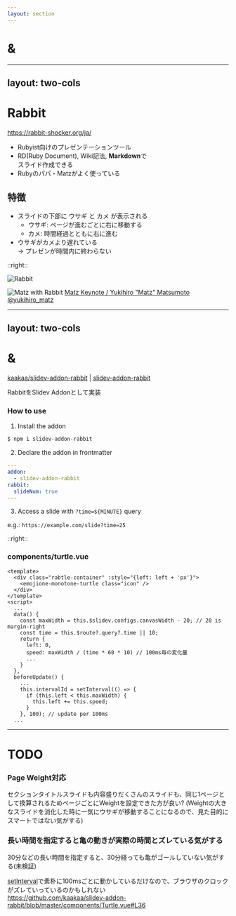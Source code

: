 ```yaml
---
layout: section
---
```


# <logos-slidev/> & <mdi-rabbit class="c-pink animate-pulse"/>

---
layout: two-cols
---

# <mdi-rabbit/> Rabbit

https://rabbit-shocker.org/ja/
* Rubyist向けのプレゼンテーションツール
* RD(Ruby Document), Wiki記法, **Markdown**で<br/>スライド作成できる
* Rubyのパパ・Matzがよく使っている

## 特徴
* スライドの下部に <span class="c-pink"><mdi-rabbit/>ウサギ</span> と <span class="c-green"><mdi-tortoise/>カメ</span> が表示される
  * <span class="c-pink"><mdi-rabbit/>ウサギ</span>: ページが進むごとに右に移動する
  * <span class="c-green"><mdi-tortoise/>カメ</span>: 時間経過とともに右に進む
* <span class="c-pink"><mdi-rabbit/>ウサギ</span>が<span class="c-green"><mdi-tortoise/>カメ</span>より遅れている<br/>→ プレゼンが時間内に終わらない

::right::

<div class="ml-5 mt-10">

![Rabbit](/rabbit.png)

<div class="mt-5"/>

![Matz with Rabbit](/rabbit-matz.png)
<span class="text-size-sm">[Matz Keynote / Yukihiro "Matz" Matsumoto @yukihiro_matz](https://www.youtube.com/watch?v=m_LW5WIYJ9Q)</span>
</div>

---
layout: two-cols
---

# <logos-slidev/> & <mdi-rabbit class="c-pink"/>
<span class="text-sm"><logos-github-octocat/> [kaakaa/slidev-addon-rabbit](https://github.com/kaakaa/slidev-addon-rabbit) | <logos-npm-icon /> [slidev\-addon\-rabbit](https://www.npmjs.com/package/slidev-addon-rabbit)</span>

RabbitをSlidev Addonとして実装

### How to use

1. Install the addon

```bash
$ npm i slidev-addon-rabbit
```

2. Declare the addon in frontmatter

```yaml
---
addon:
  - slidev-addon-rabbit
rabbit:
  slideNum: true
---
```

3. Access a slide with `?time=${MINUTE}` query  

e.g.: `https://example.com/slide?time=25`

::right::


<div class="ml-5">

### <span class="c-green"><mdi-tortoise/></span> components/turtle.vue

```vue {1,2-3,5|2,6,8-13|2,6,13,17,19-23}
<template>
  <div class="rabtle-container" :style="{left: left + 'px'}">
    <emojione-monotone-turtle class="icon" />
  </div>
</template>
<script>
  ...
  data() {
    const maxWidth = this.$slidev.configs.canvasWidth - 20; // 20 is margin-right
    const time = this.$route?.query?.time || 10;
    return {
      left: 0,
      speed: maxWidth / (time * 60 * 10) // 100ms毎の変化量
      ...
    }
  },
  beforeUpdate() {
    ...
    this.intervalId = setInterval(() => {
      if (this.left < this.maxWidth) {
        this.left += this.speed;
      }
    }, 100); // update per 100ms
  ...
```

</div>


---

# TODO

### <span class="underline">Page Weight対応</span>
セクションタイトルスライドも内容盛りだくさんのスライドも、同じ1ページとして換算されるためページごとにWeightを設定できた方が良い?
(Weightの大きなスライドを消化した時に一気にウサギが移動することになるので、見た目的にスマートではない気がする)

### <span class="underline">長い時間を指定すると亀の動きが実際の時間とズレている気がする</span>
30分などの長い時間を指定すると、30分経っても亀がゴールしていない気がする(未検証)

[setInterval](https://developer.mozilla.org/ja/docs/Web/API/setInterval)で素朴に100msごとに動かしているだけなので、ブラウザのクロックがズレていっているのかもしれない  
https://github.com/kaakaa/slidev-addon-rabbit/blob/master/components/Turtle.vue#L36
